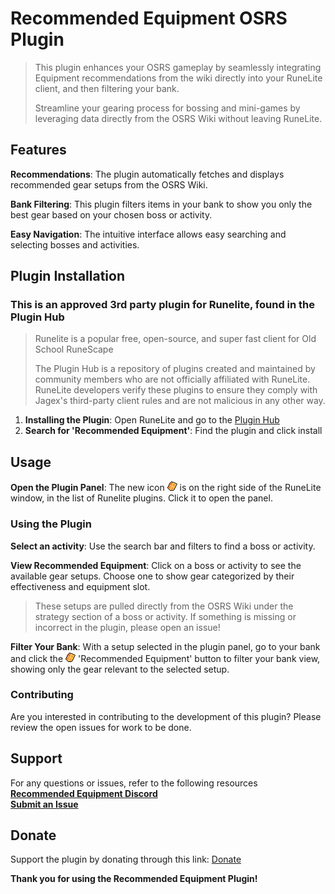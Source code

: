 # Recommended Equipment OSRS Plugin
> This plugin enhances your OSRS gameplay by seamlessly integrating
> Equipment recommendations from the wiki directly into your RuneLite
> client, and then filtering your bank. 
> 
> Streamline your gearing process for bossing and mini-games by
> leveraging data directly from the OSRS Wiki without leaving RuneLite.

## Features  
**Recommendations**: The plugin automatically fetches and displays recommended gear setups from the OSRS Wiki.

**Bank Filtering**: This plugin filters items in your bank to show you only the best gear based on your chosen boss or activity.

**Easy Navigation**: The intuitive interface allows easy searching and selecting bosses and activities. 

## Plugin Installation  
### This is an approved 3rd party plugin for Runelite, found in the Plugin Hub
>Runelite is a popular free, open-source, and super fast client for Old School RuneScape
>
>The Plugin Hub is a repository of plugins created and maintained by community members who are not officially affiliated with RuneLite. RuneLite developers verify these plugins to ensure they comply with Jagex's third-party client rules and are not malicious in any other way.

1. **Installing the Plugin**: Open RuneLite and go to the [Plugin Hub](https://github.com/runelite/runelite/wiki/Information-about-the-Plugin-Hub)
2. **Search for 'Recommended Equipment'**: Find the plugin and click install
 ## Usage  
 **Open the Plugin Panel**: The new icon ![Recommended Equipment Plugin Icon](src/main/resources/com/adamk33n3r/runelite/recommendedequipment/icon.png) is on the right side of the RuneLite window, in the list of Runelite plugins. Click it to open the panel. 
 
### Using the Plugin  
**Select an activity**:  Use the search bar and filters to find a boss or activity.

**View Recommended Equipment**: Click on a boss or activity to see the available gear setups. Choose one to show gear categorized by their effectiveness and equipment slot.
>These setups are pulled directly from the OSRS Wiki under the strategy section of a boss or activity. If something is missing or incorrect in the plugin, please open an issue!

**Filter Your Bank**: With a setup selected in the plugin panel, go to your bank and click the ![Recommended Equipment Plugin Icon](src/main/resources/com/adamk33n3r/runelite/recommendedequipment/icon.png) 'Recommended Equipment' button to filter your bank view, showing only the gear relevant to the selected setup. 


### Contributing 
Are you interested in contributing to the development of this plugin? Please review the open issues for work to be done.

## Support 
For any questions or issues, refer to the following resources  
**[Recommended Equipment Discord](https://discord.gg/b5vUmA7njb)**   
**[Submit an Issue](https://github.com/adamk33n3r/runelite-recommended-gear/issues/new/choose)**  
## Donate 
Support the plugin by donating through this link: [Donate](https://donate.stripe.com/9AQcNxadm1pL7Hq9AA)

**Thank you for using the Recommended Equipment Plugin!**
